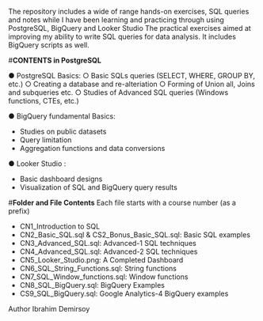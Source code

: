 The repository includes a wide of range hands-on exercises, SQL queries and notes while I have been learning and practicing through using PostgreSQL, BigQuery and Looker Studio
The practical exercises aimed at improving my ability to write SQL queries for data analysis. It includes BigQuery scripts as well.

#**CONTENTS in PostgreSQL**

● PostgreSQL Basics:
  ○  Basic SQLs queries (SELECT, WHERE, GROUP BY, etc.)
  ○  Creating a database and re-alteriation
  ○  Forming of Union all, Joins and subqueries etc.
  ○  Studies of Advanced SQL queries (Windows functions, CTEs, etc.)

● BigQuery fundamental Basics:
- Studies on public datasets 
- Query limitation
- Aggregation functions and data conversions

● Looker Studio :
- Basic dashboard designs
- Visualization of SQL and BigQuery query results

#**Folder and File Contents**
 Each file starts with a course number (as a prefix) 

- CN1_Introduction to SQL
- CN2_Basic_SQL.sql & CS2_Bonus_Basic_SQL.sql: Basic SQL examples
- CN3_Advanced_SQL.sql: Advanced-1 SQL techniques
- CN4_Advanced_SQL.sql: Advanced-2 SQL techniques
- CN5_Looker_Studio.png: A Completed Dashboard
- CN6_SQL_String_Functions.sql: String functions
- CN7_SQL_Window_functions.sql: Window functions
- CN8_SQL_BigQuery.sql: BigQuery Examples 
- CS9_SQL_BigQuery.sql: Google Analytics-4 BigQuery examples


Author 
 Ibrahim Demirsoy


